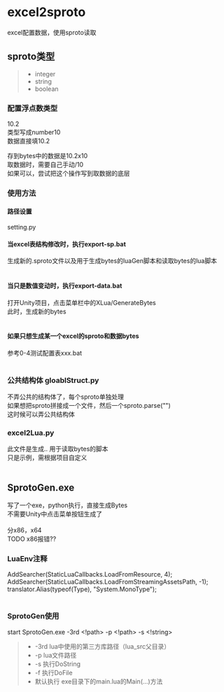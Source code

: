 # excel2sproto
excel配置数据，使用sproto读取

## sproto类型

> * integer
> * string
> * boolean

### 配置浮点数类型
10.2</br>
类型写成number10</br>
数据直接填10.2</br>

存到bytes中的数据是10.2x10</br>
取数据时，需要自己手动/10</br>
如果可以，尝试把这个操作写到取数据的底层</br>

### 使用方法
#### 路径设置
setting.py
#### 当excel表结构修改时，执行export-sp.bat</br>
生成新的.sproto文件以及用于生成bytes的luaGen脚本和读取bytes的lua脚本</br>
</br>
#### 当只是数值变动时，执行export-data.bat</br>
打开Unity项目，点击菜单栏中的XLua/GenerateBytes</br>
此时，生成新的bytes</br>
</br>
#### 如果只想生成某一个excel的sproto和数据bytes</br>
参考0-4测试配置表xxx.bat</br>
</br>

### 公共结构体 gloablStruct.py
不弄公共的结构体了，每个sproto单独处理</br>
如果想把sproto拼接成一个文件，然后一个sproto.parse("")</br>
这时候可以弄公共结构体</br>

### excel2Lua.py</br>
此文件是生成.. 用于读取bytes的脚本</br>
只是示例，需根据项目自定义</br>
</br>


## SprotoGen.exe
写了一个exe，python执行，直接生成Bytes</br>
不需要Unity中点击菜单按钮生成了</br>
</br>
分x86，x64</br>
TODO x86报错??</br>

### LuaEnv注释
AddSearcher(StaticLuaCallbacks.LoadFromResource, 4);</br>
AddSearcher(StaticLuaCallbacks.LoadFromStreamingAssetsPath, -1);</br>
translator.Alias(typeof(Type), "System.MonoType");</br>
</br>

### SprotoGen使用
start SprotoGen.exe -3rd <!path> -p <!path> -s <!string></br>

> * -3rd lua中使用的第三方库路径（lua_src父目录）
> * -p lua文件路径
> * -s 执行DoString
> * -f 执行DoFile
> * 默认执行 exe目录下的main.lua的Main(...)方法

